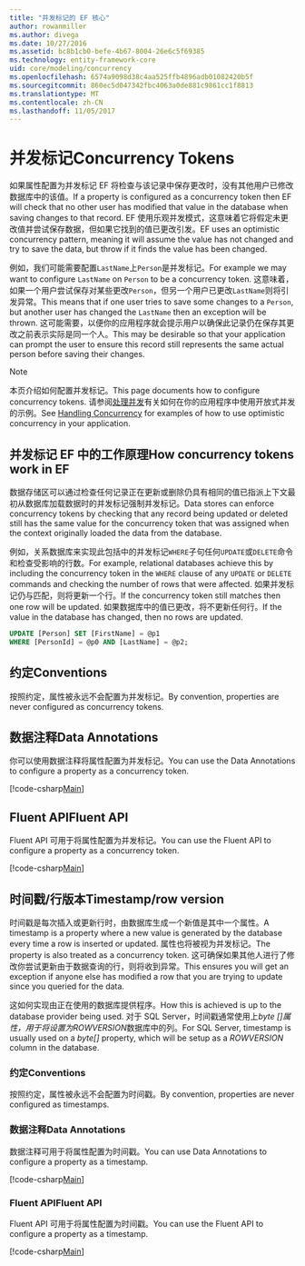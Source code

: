 ```yaml
---
title: "并发标记的 EF 核心"
author: rowanmiller
ms.author: divega
ms.date: 10/27/2016
ms.assetid: bc8b1cb0-befe-4b67-8004-26e6c5f69385
ms.technology: entity-framework-core
uid: core/modeling/concurrency
ms.openlocfilehash: 6574a9098d38c4aa525ffb4896adb01082420b5f
ms.sourcegitcommit: 860ec5d047342fbc4063a0de881c9861cc1f8813
ms.translationtype: MT
ms.contentlocale: zh-CN
ms.lasthandoff: 11/05/2017
---
```

# <a name="concurrency-tokens"></a><span data-ttu-id="9aa71-102">并发标记</span><span class="sxs-lookup"><span data-stu-id="9aa71-102">Concurrency Tokens</span></span>

<span data-ttu-id="9aa71-103">如果属性配置为并发标记 EF 将检查与该记录中保存更改时，没有其他用户已修改数据库中的该值。</span><span class="sxs-lookup"><span data-stu-id="9aa71-103">If a property is configured as a concurrency token then EF will check that no other user has modified that value in the database when saving changes to that record.</span></span> <span data-ttu-id="9aa71-104">EF 使用乐观并发模式，这意味着它将假定未更改值并尝试保存数据，但如果它找到的值已更改引发。</span><span class="sxs-lookup"><span data-stu-id="9aa71-104">EF uses an optimistic concurrency pattern, meaning it will assume the value has not changed and try to save the data, but throw if it finds the value has been changed.</span></span>

<span data-ttu-id="9aa71-105">例如，我们可能需要配置`LastName`上`Person`是并发标记。</span><span class="sxs-lookup"><span data-stu-id="9aa71-105">For example we may want to configure `LastName` on `Person` to be a concurrency token.</span></span> <span data-ttu-id="9aa71-106">这意味着，如果一个用户尝试保存对某些更改`Person`，但另一个用户已更改`LastName`则将引发异常。</span><span class="sxs-lookup"><span data-stu-id="9aa71-106">This means that if one user tries to save some changes to a `Person`, but another user has changed the `LastName` then an exception will be thrown.</span></span> <span data-ttu-id="9aa71-107">这可能需要，以便你的应用程序就会提示用户以确保此记录仍在保存其更改之前表示实际是同一个人。</span><span class="sxs-lookup"><span data-stu-id="9aa71-107">This may be desirable so that your application can prompt the user to ensure this record still represents the same actual person before saving their changes.</span></span>

> [!NOTE]
> <span data-ttu-id="9aa71-108">本页介绍如何配置并发标记。</span><span class="sxs-lookup"><span data-stu-id="9aa71-108">This page documents how to configure concurrency tokens.</span></span> <span data-ttu-id="9aa71-109">请参阅[处理并发](../saving/concurrency.md)有关如何在你的应用程序中使用开放式并发的示例。</span><span class="sxs-lookup"><span data-stu-id="9aa71-109">See [Handling Concurrency](../saving/concurrency.md) for examples of how to use optimistic concurrency in your application.</span></span>

## <a name="how-concurrency-tokens-work-in-ef"></a><span data-ttu-id="9aa71-110">并发标记 EF 中的工作原理</span><span class="sxs-lookup"><span data-stu-id="9aa71-110">How concurrency tokens work in EF</span></span>

<span data-ttu-id="9aa71-111">数据存储区可以通过检查任何记录正在更新或删除仍具有相同的值已指派上下文最初从数据库加载数据时的并发标记强制并发标记。</span><span class="sxs-lookup"><span data-stu-id="9aa71-111">Data stores can enforce concurrency tokens by checking that any record being updated or deleted still has the same value for the concurrency token that was assigned when the context originally loaded the data from the database.</span></span>

<span data-ttu-id="9aa71-112">例如，关系数据库来实现此包括中的并发标记`WHERE`子句任何`UPDATE`或`DELETE`命令和检查受影响的行数。</span><span class="sxs-lookup"><span data-stu-id="9aa71-112">For example, relational databases achieve this by including the concurrency token in the `WHERE` clause of any `UPDATE` or `DELETE` commands and checking the number of rows that were affected.</span></span> <span data-ttu-id="9aa71-113">如果并发标记仍与匹配，则将更新一个行。</span><span class="sxs-lookup"><span data-stu-id="9aa71-113">If the concurrency token still matches then one row will be updated.</span></span> <span data-ttu-id="9aa71-114">如果数据库中的值已更改，将不更新任何行。</span><span class="sxs-lookup"><span data-stu-id="9aa71-114">If the value in the database has changed, then no rows are updated.</span></span>

```sql
UPDATE [Person] SET [FirstName] = @p1
WHERE [PersonId] = @p0 AND [LastName] = @p2;
```

## <a name="conventions"></a><span data-ttu-id="9aa71-115">约定</span><span class="sxs-lookup"><span data-stu-id="9aa71-115">Conventions</span></span>

<span data-ttu-id="9aa71-116">按照约定，属性被永远不会配置为并发标记。</span><span class="sxs-lookup"><span data-stu-id="9aa71-116">By convention, properties are never configured as concurrency tokens.</span></span>

## <a name="data-annotations"></a><span data-ttu-id="9aa71-117">数据注释</span><span class="sxs-lookup"><span data-stu-id="9aa71-117">Data Annotations</span></span>

<span data-ttu-id="9aa71-118">你可以使用数据注释将属性配置为并发标记。</span><span class="sxs-lookup"><span data-stu-id="9aa71-118">You can use the Data Annotations to configure a property as a concurrency token.</span></span>

[!code-csharp[Main](../../../samples/core/Modeling/DataAnnotations/Samples/Concurrency.cs#ConfigureConcurrencyAnnotations)]

## <a name="fluent-api"></a><span data-ttu-id="9aa71-119">Fluent API</span><span class="sxs-lookup"><span data-stu-id="9aa71-119">Fluent API</span></span>

<span data-ttu-id="9aa71-120">Fluent API 可用于将属性配置为并发标记。</span><span class="sxs-lookup"><span data-stu-id="9aa71-120">You can use the Fluent API to configure a property as a concurrency token.</span></span>

[!code-csharp[Main](../../../samples/core/Modeling/FluentAPI/Samples/Concurrency.cs#ConfigureConcurrencyFluent)]

## <a name="timestamprow-version"></a><span data-ttu-id="9aa71-121">时间戳/行版本</span><span class="sxs-lookup"><span data-stu-id="9aa71-121">Timestamp/row version</span></span>

<span data-ttu-id="9aa71-122">时间戳是每次插入或更新行时，由数据库生成一个新值是其中一个属性。</span><span class="sxs-lookup"><span data-stu-id="9aa71-122">A timestamp is a property where a new value is generated by the database every time a row is inserted or updated.</span></span> <span data-ttu-id="9aa71-123">属性也将被视为并发标记。</span><span class="sxs-lookup"><span data-stu-id="9aa71-123">The property is also treated as a concurrency token.</span></span> <span data-ttu-id="9aa71-124">这可确保如果其他人进行了修改你尝试更新由于数据查询的行，则将收到异常。</span><span class="sxs-lookup"><span data-stu-id="9aa71-124">This ensures you will get an exception if anyone else has modified a row that you are trying to update since you queried for the data.</span></span>

<span data-ttu-id="9aa71-125">这如何实现由正在使用的数据库提供程序。</span><span class="sxs-lookup"><span data-stu-id="9aa71-125">How this is achieved is up to the database provider being used.</span></span> <span data-ttu-id="9aa71-126">对于 SQL Server，时间戳通常使用上*byte []*属性，用于将设置为*ROWVERSION*数据库中的列。</span><span class="sxs-lookup"><span data-stu-id="9aa71-126">For SQL Server, timestamp is usually used on a *byte[]* property, which will be setup as a *ROWVERSION* column in the database.</span></span>

### <a name="conventions"></a><span data-ttu-id="9aa71-127">约定</span><span class="sxs-lookup"><span data-stu-id="9aa71-127">Conventions</span></span>

<span data-ttu-id="9aa71-128">按照约定，属性被永远不会配置为时间戳。</span><span class="sxs-lookup"><span data-stu-id="9aa71-128">By convention, properties are never configured as timestamps.</span></span>

### <a name="data-annotations"></a><span data-ttu-id="9aa71-129">数据注释</span><span class="sxs-lookup"><span data-stu-id="9aa71-129">Data Annotations</span></span>

<span data-ttu-id="9aa71-130">数据注释可用于将属性配置为时间戳。</span><span class="sxs-lookup"><span data-stu-id="9aa71-130">You can use Data Annotations to configure a property as a timestamp.</span></span>

[!code-csharp[Main](../../../samples/core/Modeling/DataAnnotations/Samples/Timestamp.cs#ConfigureTimestampAnnotations)]

### <a name="fluent-api"></a><span data-ttu-id="9aa71-131">Fluent API</span><span class="sxs-lookup"><span data-stu-id="9aa71-131">Fluent API</span></span>

<span data-ttu-id="9aa71-132">Fluent API 可用于将属性配置为时间戳。</span><span class="sxs-lookup"><span data-stu-id="9aa71-132">You can use the Fluent API to configure a property as a timestamp.</span></span>

[!code-csharp[Main](../../../samples/core/Modeling/FluentAPI/Samples/Timestamp.cs#ConfigureTimestampFluent)]
